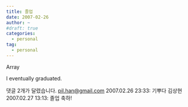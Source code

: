 ```yaml
---
title: 졸업
date: 2007-02-26
author: ~
#draft: true
categories:
  - personal
tag:
  - personal
---
```




Array

I eventually graduated.


 댓글  2개가 달렸습니다.
 pil.han@gmail.com 2007.02.26 23:33: 
기뿌다
 김상현 2007.02.27 13:13: 
졸업 축하!




